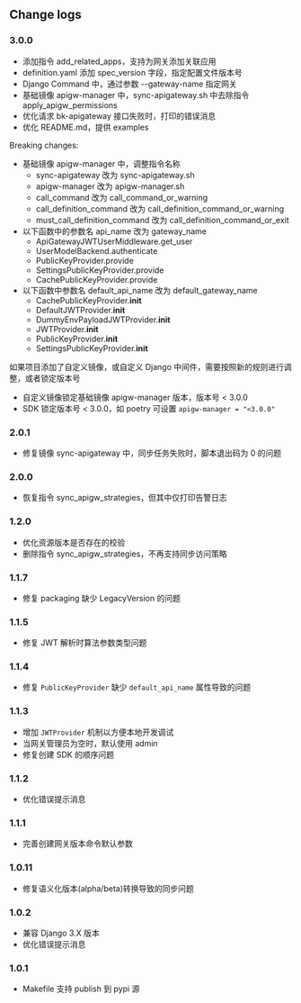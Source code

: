 ## Change logs

### 3.0.0
- 添加指令 add_related_apps，支持为网关添加关联应用
- definition.yaml 添加 spec_version 字段，指定配置文件版本号
- Django Command 中，通过参数 --gateway-name 指定网关
- 基础镜像 apigw-manager 中，sync-apigateway.sh 中去除指令 apply_apigw_permissions
- 优化请求 bk-apigateway 接口失败时，打印的错误消息
- 优化 README.md，提供 examples

Breaking changes:
- 基础镜像 apigw-manager 中，调整指令名称
  - sync-apigateway 改为 sync-apigateway.sh
  - apigw-manager 改为 apigw-manager.sh
  - call_command 改为 call_command_or_warning
  - call_definition_command 改为 call_definition_command_or_warning
  - must_call_definition_command 改为 call_definition_command_or_exit
- 以下函数中的参数名 api_name 改为 gateway_name
  - ApiGatewayJWTUserMiddleware.get_user
  - UserModelBackend.authenticate
  - PublicKeyProvider.provide
  - SettingsPublicKeyProvider.provide
  - CachePublicKeyProvider.provide
- 以下函数中参数名 default_api_name 改为 default_gateway_name
  - CachePublicKeyProvider.__init__
  - DefaultJWTProvider.__init__
  - DummyEnvPayloadJWTProvider.__init__
  - JWTProvider.__init__
  - PublicKeyProvider.__init__
  - SettingsPublicKeyProvider.__init__

如果项目添加了自定义镜像，或自定义 Django 中间件，需要按照新的规则进行调整，或者锁定版本号
- 自定义镜像锁定基础镜像 apigw-manager 版本，版本号 < 3.0.0
- SDK 锁定版本号 < 3.0.0，如 poetry 可设置 `apigw-manager = "<3.0.0"`

### 2.0.1
- 修复镜像 sync-apigateway 中，同步任务失败时，脚本退出码为 0 的问题

### 2.0.0
- 恢复指令 sync_apigw_strategies，但其中仅打印告警日志

### 1.2.0
- 优化资源版本是否存在的校验
- 删除指令 sync_apigw_strategies，不再支持同步访问策略

### 1.1.7

- 修复 packaging 缺少 LegacyVersion 的问题

### 1.1.5

- 修复 JWT 解析时算法参数类型问题

### 1.1.4

- 修复 `PublicKeyProvider` 缺少 `default_api_name` 属性导致的问题

### 1.1.3

- 增加 `JWTProvider` 机制以方便本地开发调试
- 当网关管理员为空时，默认使用 admin
- 修复创建 SDK 的顺序问题

### 1.1.2

- 优化错误提示消息

### 1.1.1

- 完善创建网关版本命令默认参数

### 1.0.11

- 修复语义化版本(alpha/beta)转换导致的同步问题

### 1.0.2

- 兼容 Django 3.X 版本
- 优化错误提示消息

### 1.0.1

- Makefile 支持 publish 到 pypi 源
